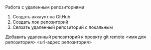 Работа с удаленным репозиториями

1. Создать аккаунт на GitHub
2. Создать лок репозиторий
3. Связать удаленный репозиторий с локальным

Добавить удаленный репозиторий к проекту
git remote <имя для репозитория> <url-адрес репозитория>
